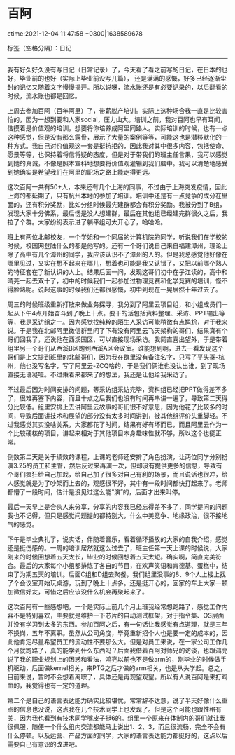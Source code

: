 # 百阿
ctime:2021-12-04 11:47:58 +0800|1638589678

标签（空格分隔）：日记

---

我有好久好久没有写日记（日常记录）了，今天看了看之前写的日记，在日本的也好，毕业前的也好（实际上毕业前没写几篇），
还是满满的感慨，好多已经逐渐尘封的记忆又随着文字慢慢揭开。所以说呀，流水账还是有必要记录的，以后翻看的时候，流水账也都是回忆。

上周去参加百阿（百年阿里）了，带薪脱产培训。实际上这种场合我一直是比较害怕的，因为一想到要和人家social，压力山大。培训之前，我对百阿也早有耳闻，估摸着是价值观的培训，想要将你培养成阿里同路人。实际培训的时候，也有一点这种感觉，但是没有那么露骨，展示了大量的案例等等，可能这也是潜移默化的一种方式。我自己对价值观这一套是挺抗拒的，因此我对其中很多内容，包括使命、愿景等等，也保持着将信将疑的态度，但是对于带我们的班主任言果，我可以感觉到她的真诚，不像是照本宣科地想要将价值观灌输到我们脑中。我可以清楚地感受到她确实是希望我们在阿里的职场之路上能走得更远。

这次百阿一共有50+人，本来还有几个上海的同事，不过由于上海突发疫情，因此上海的都延期了，只有杭州本地的参加了培训。培训中还是有一点竞争的成分在里面的，还有积分奖励，比如分组时候最先建群都会有积分奖励。我被分到了B组，发现大家十分佛系，最后愣是没人想建群，最后在其他组已经建完群很久之后，我拉了个群。大家纷纷表示进了躺平组可太开心了，哈哈哈。

班上有两位北邮校友，一个学姐和一个同届的计算机院的同学，听说我们在学校的时候，校园网登陆什么的都是他写的。还有一个哥们说自己来自福建漳州，理论上除了高中有几个漳州的同学，我应该认识不了漳州的人的。但是我总感觉他好像在哪里见过，又实在想不起来在哪儿，想着也可能是我又认错了，又把以前哪个熟人的特征套在了新认识的人上。结果后面一问，发现这哥们初中在子江读的，高中和晴莞一起去双十了，初中的时候我们一起参加过物理竞赛和化学竞赛的培训，怪不得脸熟呢。说起这事的时候我们还都很感慨，初中到现在一晃居然十年过去了。

周三的时候班级重新打散来做业务探寻，我分到了阿里云项目组，和小组成员们一起从下午4点开始奋斗到了晚上十点。要干的活包括资料整理、采访、PPT输出等等，我是采访组之一。因为感觉找纯粹的陌生人采访可能稍微有点尴尬，对于我来说。于是我在北邮阿里微信群里问了下有没有阿里云飞天架构的哥们，结果真有个哥们回我了，还说他在西溪园区，可以直接现场采访。我简直喜出望外，于是带着组里另一个哥们从西溪B区跑到西溪A区会议室。谁能想到啊，进去一看发现这个哥们是上文提到班里的北邮哥们，因为我在群里没有备注名字，只写了平头哥-杭州，他也没写名字，写了阿里云-ZCQ啥的，于是我们俩谁也没认出谁，到了现场直接无语凝噎。不过秉着来都来了的想法，我还是让他给我采访了。

不过最后因为时间安排的问题，等采访组采访完毕，资料组已经把PPT做得差不多了，很难再塞下内容，而且十点之后我们也没有时间再串讲一遍了，导致第二天得分比较低。组里安排上去讲阿里云故事的哥们很不好意思，因为他花了比较多的时间，导致后面讲技术和展望的部分没有太多时间讲到，被其他组评价头重脚轻。不过我感觉其实没啥关系，大家都花了时间，结果有好有坏而已，而且阿里云作为一个比较硬核的项目，讲起来相对于其他项目本身趣味性就不够，所以这个也挺正常。

倒数第二天是关于绩效的课程，上课的老师还安排了角色扮演，让两位同学分别扮演3.25的员工和主管，然后反过来再演一次，但却没有提供更多的信息，导致有个哥们疯狂给自己加戏，给自己加了很多对自己有利的场景，而且说话也很冲，给人感觉就是为了吵架而上去的，观感很不好，其中有一段时间都快打起来了。老师都懵了一段时间，估计是没见过这么能“演”的，后面才出来叫停。

最后一天早上是合伙人来分享，分享的内容我已经忘得差不多了，同学提问的问题我也不记得，但只是感觉问题提的都特别大，什么中美竞争、地缘政治，很不接地气的感觉。

下午是毕业典礼了，说实话，伴随着音乐，看着循环播放的大家的自我介绍，感觉还是挺伤感的。一周的培训居然就这么过去了，班主任第一天上课的时候说，大家刚来的时候回想着五天太长，毕业的时候回想着五天太短。确实啊，简直完美符合。最后的大家每个小组都排练了各自的节目，在欢声笑语和肯德基、蛋糕中，结束了为期五天的培训。后面C组和D组去聚餐，我们组里没事的8、9个人上楼上找了个会议室开始玩桌游，玩到了晚上十点多。还是挺开心的，回家的车上大家一顿加微信好友，可惜之后应该没什么机会再聚起来了。

这次百阿有一些感想吧，一个是实际上前几个月上班我经常想跑路了，感觉工作内容不是特别喜欢，主要就是维护一下芯片的自动测试框架，对于指令集、OS层面并没有学习到太多的东西。参加百阿之后，有一句话让我感觉有点道理，就是三年不换岗，五年不离职。虽然从公司角度，毕竟重新招个人也是要一定的成本的，因此他肯定尽量希望员工的流动性不要那么大。但是对员工来说，在一家公司工作几个月就跑路了，真的能学到什么东西吗？后面我借着百阿对师兄的访谈，也跟鸿亮说了我的职业规划上的困惑和看法，鸿亮以前也不是做arm的，刚毕业的时候做手机驱动，后面做kernel相关，来PTG之后才做的arm相关，也是从头学起。总之，目前来说，暂时不会想着离职了，具体还是再观望观望。所以有人说百阿是来打鸡血的，我觉得也有一定的道理。

第二个是自己的语言表达能力确实比较堪忧，常常辞不达意，说了半天好像什么重点的信息也没说，这点我在几个技术同学上也发现了。但是这个可能也跟性格有关，因为我也看到有技术同学嘴皮子挺6的。组里一个原来在体制内的哥们就让我很佩服，随便一个什么组内交流都能马上说出1、2、3，而且很流畅，完全不会有什么停顿。以及运营、产品方面的同学，大家的语言表达能力都挺好的，这点以后需要自己有意识的改进吧。


